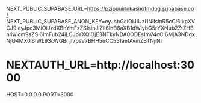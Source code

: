 NEXT_PUBLIC_SUPABASE_URL=https://pzipuuirlnkasnofmdpg.supabase.co/
NEXT_PUBLIC_SUPABASE_ANON_KEY=eyJhbGciOiJIUzI1NiIsInR5cCI6IkpXVCJ9.eyJpc3MiOiJzdXBhYmFzZSIsInJlZiI6InB6aXB1dWlybG5rYXNub2ZtZHBnIiwicm9sZSI6ImFub24iLCJpYXQiOjE3NTkyNDA0ODEsImV4cCI6MjA3NDgxNjQ4MX0.6iWL93cWGBrijf7psV7BHH5uCC551aefAvmZBTNjiNI

# NEXTAUTH_URL=http://localhost:3000

HOST=0.0.0.0
PORT=3000
